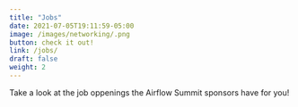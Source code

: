 ```yaml
---
title: "Jobs"
date: 2021-07-05T19:11:59-05:00
image: /images/networking/.png
button: check it out!
link: /jobs/
draft: false
weight: 2
---
```


Take a look at the job oppenings the Airflow Summit sponsors have for you!
